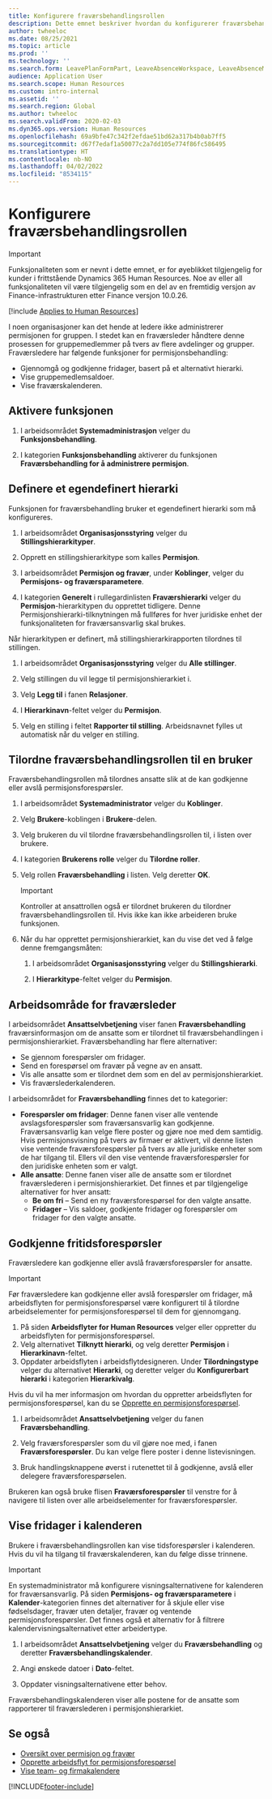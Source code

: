 ```yaml
---
title: Konfigurere fraværsbehandlingsrollen
description: Dette emnet beskriver hvordan du konfigurerer fraværsbehandlingsrollen for administrasjon av ansattpermisjon.
author: twheeloc
ms.date: 08/25/2021
ms.topic: article
ms.prod: ''
ms.technology: ''
ms.search.form: LeavePlanFormPart, LeaveAbsenceWorkspace, LeaveAbsenceManager
audience: Application User
ms.search.scope: Human Resources
ms.custom: intro-internal
ms.assetid: ''
ms.search.region: Global
ms.author: twheeloc
ms.search.validFrom: 2020-02-03
ms.dyn365.ops.version: Human Resources
ms.openlocfilehash: 69a9bfe47c342f2efdae51bd62a317b4b0ab7ff5
ms.sourcegitcommit: d67f7edaf1a50077c2a7dd105e774f86fc586495
ms.translationtype: HT
ms.contentlocale: nb-NO
ms.lasthandoff: 04/02/2022
ms.locfileid: "8534115"
---
```

# <a name="configure-the-absence-manager-role"></a>Konfigurere fraværsbehandlingsrollen

>[!Important]
>Funksjonaliteten som er nevnt i dette emnet, er for øyeblikket tilgjengelig for kunder i frittstående Dynamics 365 Human Resources. Noe av eller all funksjonaliteten vil være tilgjengelig som en del av en fremtidig versjon av Finance-infrastrukturen etter Finance versjon 10.0.26.

[!include [Applies to Human Resources](../includes/applies-to-hr.md)]

I noen organisasjoner kan det hende at ledere ikke administrerer permisjonen for gruppen. I stedet kan en fraværsleder håndtere denne prosessen for gruppemedlemmer på tvers av flere avdelinger og grupper. Fraværsledere har følgende funksjoner for permisjonsbehandling:

- Gjennomgå og godkjenne fridager, basert på et alternativt hierarki.
- Vise gruppemedlemsaldoer.
- Vise fraværskalenderen.

## <a name="turn-on-the-feature"></a>Aktivere funksjonen

1. I arbeidsområdet **Systemadministrasjon** velger du **Funksjonsbehandling**.

2. I kategorien **Funksjonsbehandling** aktiverer du funksjonen **Fraværsbehandling for å administrere permisjon**.

## <a name="define-a-custom-hierarchy"></a>Definere et egendefinert hierarki

Funksjonen for fraværsbehandling bruker et egendefinert hierarki som må konfigureres.

1. I arbeidsområdet **Organisasjonsstyring** velger du **Stillingshierarkityper**.

2. Opprett en stillingshierarkitype som kalles **Permisjon**.

3. I arbeidsområdet **Permisjon og fravær**, under **Koblinger**, velger du **Permisjons- og fraværsparametere**.

4. I kategorien **Generelt** i rullegardinlisten **Fraværshierarki** velger du **Permisjon**-hierarkitypen du opprettet tidligere. Denne Permisjonshierarki-tilknytningen må fullføres for hver juridiske enhet der funksjonaliteten for fraværsansvarlig skal brukes.

Når hierarkitypen er definert, må stillingshierarkirapporten tilordnes til stillingen.

1. I arbeidsområdet **Organisasjonsstyring** velger du **Alle stillinger**.

2. Velg stillingen du vil legge til permisjonshierarkiet i.

3. Velg **Legg til** i fanen **Relasjoner**.

4. I **Hierarkinavn**-feltet velger du **Permisjon**.

5. Velg en stilling i feltet **Rapporter til stilling**. Arbeidsnavnet fylles ut automatisk når du velger en stilling.

## <a name="assign-the-absence-manager-role-to-a-user"></a>Tilordne fraværsbehandlingsrollen til en bruker

Fraværsbehandlingsrollen må tilordnes ansatte slik at de kan godkjenne eller avslå permisjonsforespørsler.

1. I arbeidsområdet **Systemadministrator** velger du **Koblinger**.

2. Velg **Brukere**-koblingen i **Brukere**-delen.

3. Velg brukeren du vil tilordne fraværsbehandlingsrollen til, i listen over brukere.

4. I kategorien **Brukerens rolle** velger du **Tilordne roller**.

5. Velg rollen **Fraværsbehandling** i listen. Velg deretter **OK**.

    > [!IMPORTANT]
    > Kontroller at ansattrollen også er tilordnet brukeren du tilordner fraværsbehandlingsrollen til. Hvis ikke kan ikke arbeideren bruke funksjonen.

6. Når du har opprettet permisjonshierarkiet, kan du vise det ved å følge denne fremgangsmåten:

    1. I arbeidsområdet **Organisasjonsstyring** velger du **Stillingshierarki**.
    
    2. I **Hierarkitype**-feltet velger du **Permisjon**.

## <a name="absence-manager-workspace"></a>Arbeidsområde for fraværsleder

I arbeidsområdet **Ansattselvbetjening** viser fanen **Fraværsbehandling** fraværsinformasjon om de ansatte som er tilordnet til fraværsbehandlingen i permisjonshierarkiet. Fraværsbehandling har flere alternativer: 
 - Se gjennom forespørsler om fridager.</br>
 - Send en forespørsel om fravær på vegne av en ansatt.</br>
 - Vis alle ansatte som er tilordnet dem som en del av permisjonshierarkiet.</br>
 - Vis fraværslederkalenderen.</br>

I arbeidsområdet for **Fraværsbehandling** finnes det to kategorier:
 - **Forespørsler om fridager**: Denne fanen viser alle ventende avslagsforespørsler som fraværsansvarlig kan godkjenne. Fraværsansvarlig kan velge flere poster og gjøre noe med dem samtidig. Hvis permisjonsvisning på tvers av firmaer er aktivert, vil denne listen vise ventende fraværsforespørsler på tvers av alle juridiske enheter som de har tilgang til. Ellers vil den vise ventende fraværsforespørsler for den juridiske enheten som er valgt. </br>
 - **Alle ansatte**: Denne fanen viser alle de ansatte som er tilordnet fraværslederen i permisjonshierarkiet. Det finnes et par tilgjengelige alternativer for hver ansatt:
    - **Be om fri** – Send en ny fraværsforespørsel for den valgte ansatte.</br>
    - **Fridager** – Vis saldoer, godkjente fridager og forespørsler om fridager for den valgte ansatte.</br>

## <a name="approve-time-off-requests"></a>Godkjenne fritidsforespørsler

Fraværsledere kan godkjenne eller avslå fraværsforespørsler for ansatte. 

> [!IMPORTANT]
> Før fraværsledere kan godkjenne eller avslå forespørsler om fridager, må arbeidsflyten for permisjonsforespørsel være konfigurert til å tilordne arbeidselementer for permisjonsforespørsel til dem for gjennomgang.
>
> 1. På siden **Arbeidsflyter for Human Resources** velger eller oppretter du arbeidsflyten for permisjonsforespørsel.
> 2. Velg alternativet **Tilknytt hierarki**, og velg deretter **Permisjon** i **Hierarkinavn**-feltet.
> 3. Oppdater arbeidsflyten i arbeidsflytdesigneren. Under **Tilordningstype** velger du alternativet **Hierarki**, og deretter velger du **Konfigurerbart hierarki** i kategorien **Hierarkivalg**.
>
> Hvis du vil ha mer informasjon om hvordan du oppretter arbeidsflyten for permisjonsforespørsel, kan du se [Opprette en permisjonsforespørsel](hr-leave-and-absence-workflow.md).

1. I arbeidsområdet **Ansattselvbetjening** velger du fanen **Fraværsbehandling**.

2. Velg fraværsforespørsler som du vil gjøre noe med, i fanen **Fraværsforespørsler**. Du kan velge flere poster i denne listevisningen.

3. Bruk handlingsknappene øverst i rutenettet til å godkjenne, avslå eller delegere fraværsforespørselen. 

Brukeren kan også bruke flisen **Fraværsforespørsler** til venstre for å navigere til listen over alle arbeidselementer for fraværsforespørsler. 

## <a name="view-time-off-in-the-calendar"></a>Vise fridager i kalenderen

Brukere i fraværsbehandlingsrollen kan vise tidsforespørsler i kalenderen. Hvis du vil ha tilgang til fraværskalenderen, kan du følge disse trinnene.

> [!IMPORTANT]
> En systemadministrator må konfigurere visningsalternativene for kalenderen for fraværsansvarlig. På siden **Permisjons- og fraværsparametere** i **Kalender**-kategorien finnes det alternativer for å skjule eller vise fødselsdager, fravær uten detaljer, fravær og ventende permisjonsforespørsler. Det finnes også et alternativ for å filtrere kalendervisningsalternativet etter arbeidertype.

1. I arbeidsområdet **Ansattselvbetjening** velger du **Fraværsbehandling** og deretter **Fraværsbehandlingskalender**.

2. Angi ønskede datoer i **Dato**-feltet.

3. Oppdater visningsalternativene etter behov.

Fraværsbehandlingskalenderen viser alle postene for de ansatte som rapporterer til fraværslederen i permisjonshierarkiet.

## <a name="see-also"></a>Se også

- [Oversikt over permisjon og fravær](hr-leave-and-absence-overview.md)
- [Opprette arbeidsflyt for permisjonsforespørsel](hr-leave-and-absence-workflow.md)
- [Vise team- og firmakalendere](hr-employee-self-service-calendar.md)

[!INCLUDE[footer-include](../includes/footer-banner.md)]
